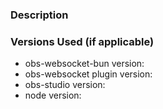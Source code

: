 <!--
  Please include as much information as possible.

  - Description.
  - Steps to Reproduce an issue.
  - Program versions.
  - Code Samples.
  - etc
-->

### Description

### Versions Used (if applicable)

- obs-websocket-bun version:
- obs-websocket plugin version:
- obs-studio version:
- node version:

